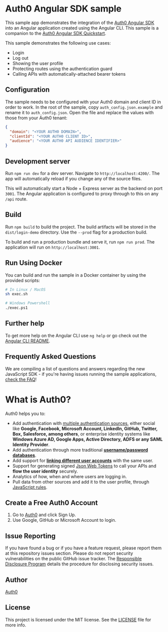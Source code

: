 # Auth0 Angular SDK sample

This sample app demonstrates the integration of the [Auth0 Angular SDK](https://github.com/auth0/auth0-angular) into an Angular application created using the Angular CLI. This sample is a companion to the [Auth0 Angular SDK Quickstart](https://auth0.com/docs/quickstart/spa/angular).

This sample demonstrates the following use cases:

- Login
- Log out
- Showing the user profile
- Protecting routes using the authentication guard
- Calling APIs with automatically-attached bearer tokens

## Configuration

The sample needs to be configured with your Auth0 domain and client ID in order to work. In the root of the sample, copy `auth_config.json.example` and rename it to `auth_config.json`. Open the file and replace the values with those from your Auth0 tenant:

```json
{
  "domain": "<YOUR AUTH0 DOMAIN>",
  "clientId": "<YOUR AUTH0 CLIENT ID>",
  "audience": "<YOUR AUTH0 API AUDIENCE IDENTIFIER>"
}
```

## Development server

Run `npm run dev` for a dev server. Navigate to `http://localhost:4200/`. The app will automatically reload if you change any of the source files.

This will automatically start a Node + Express server as the backend on port `3001`. The Angular application is configured to proxy through to this on any `/api` route.

## Build

Run `npm build` to build the project. The build artifacts will be stored in the `dist/login-demo` directory. Use the `--prod` flag for a production build.

To build and run a production bundle and serve it, run `npm run prod`. The application will run on `http://localhost:3001`.

## Run Using Docker

You can build and run the sample in a Docker container by using the provided scripts:

```bash
# In Linux / MacOS
sh exec.sh

# Windows Powershell
./exec.ps1
```

## Further help

To get more help on the Angular CLI use `ng help` or go check out the [Angular CLI README](https://github.com/angular/angular-cli/blob/master/README.md).

## Frequently Asked Questions

We are compiling a list of questions and answers regarding the new JavaScript SDK - if you're having issues running the sample applications, [check the FAQ](https://github.com/auth0/auth0-spa-js/blob/master/FAQ.md)!

# What is Auth0?

Auth0 helps you to:

- Add authentication with [multiple authentication sources](https://auth0.com/docs/identityproviders), either social like **Google, Facebook, Microsoft Account, LinkedIn, GitHub, Twitter, Box, Salesforce, among others**, or enterprise identity systems like **Windows Azure AD, Google Apps, Active Directory, ADFS or any SAML Identity Provider**.
- Add authentication through more traditional **[username/password databases](https://auth0.com/docs/connections/database/custom-db/create-db-connection)**.
- Add support for **[linking different user accounts](https://auth0.com/docs/users/user-account-linking)** with the same user.
- Support for generating signed [Json Web Tokens](https://auth0.com/docs/tokens/json-web-tokens) to call your APIs and **flow the user identity** securely.
- Analytics of how, when and where users are logging in.
- Pull data from other sources and add it to the user profile, through [JavaScript rules](https://auth0.com/docs/rules).

## Create a Free Auth0 Account

1. Go to [Auth0](https://auth0.com/signup) and click Sign Up.
2. Use Google, GitHub or Microsoft Account to login.

## Issue Reporting

If you have found a bug or if you have a feature request, please report them at this repository issues section. Please do not report security vulnerabilities on the public GitHub issue tracker. The [Responsible Disclosure Program](https://auth0.com/whitehat) details the procedure for disclosing security issues.

## Author

[Auth0](https://auth0.com)

## License

This project is licensed under the MIT license. See the [LICENSE](../LICENSE) file for more info.
